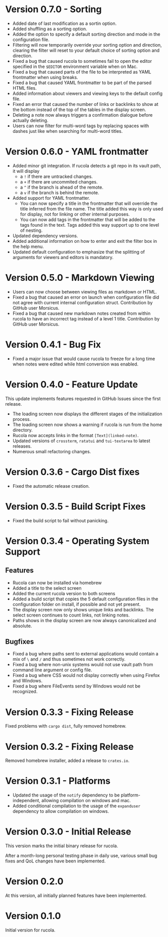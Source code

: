 # Version 0.7.0 - Sorting
 - Added date of last modification as a sortin option.
 - Added shuffling as a sorting option.
 - Added the option to specify a default sorting direction and mode in the configuration file.
 - Filtering will now temporarily override your sorting option and direction, clearing the filter will reset to your default choice of sorting option and direction.
 - Fixed a bug that caused rucola to sometimes fail to open the editor specified in the `$EDITOR` environment variable when on Mac.
 - Fixed a bug that caused parts of the file to be interpreted as YAML frontmatter when using breaks.
 - Fixed a bug that caused YAML frontmatter to be part of the parsed HTML files.
 - Added information about viewers and viewing keys to the default config file.
 - Fixed an error that caused the number of links or backlinks to show at the bottom instead of the top of the tables in the display screen.
 - Deleting a note now always triggers a confirmation dialogue before actually deleting.
 - Users can now filter for multi-word tags by replacing spaces with dashes just like when searching for multi-word titles.

# Version 0.6.0 - YAML frontmatter
 - Added minor git integration.
   If rucola detects a git repo in its vault path, it will display
     - a `!` if there are untracked changes.
     - a `+` if there are uncommited changes.
     - a `^` if the branch is ahead of the remote.
     - a `v` if the branch is behind the remote.
 - Added support for YAML frontmatter.
   - You can now specify a title in the frontmatter that will override the title inferred from the file name.
   The title added this way is only used for display, not for linking or other internal purposes.
   - You can now add tags in the frontmatter that will be added to the tags found in the text.
   Tags added this way support up to one level of nesting.
 - Updated dependency versions.
 - Added additional information on how to enter and exit the filter box in the help menu.
 - Updated default configuration to emphasize that the splitting of arguments for viewers and editors is mandatory.

# Version 0.5.0 - Markdown Viewing
 - Users can now choose between viewing files as markdown or HTML.
 - Fixed a bug that caused an error on launch when configuration file did not agree with current internal configuration struct. Contribution by GitHub user Morsicus.
 - Fixed a bug that caused new markdown notes created from within rucola to have an incorrect tag instead of a level 1 title. Contribution by GitHub user Morsicus.

# Version 0.4.1 - Bug Fix
 - Fixed a major issue that would cause rucola to freeze for a long time when notes were edited while html conversion was enabled.

# Version 0.4.0 - Feature Update
This update implements features requested in GitHub Issues since the first release.
 - The loading screen now displays the different stages of the initialization process.
 - The loading screen now shows a warning if rucola is run from the home directory.
 - Rucola now accepts links in the format `[Text](linked-note)`.
 - Updated versions of `crossterm`, `ratatui` and `tui-textarea` to latest releases.
 - Numerous small refactoring changes.

# Version 0.3.6 - Cargo Dist fixes
 - Fixed the automatic release creation.

# Version 0.3.5 - Build Script Fixes
 - Fixed the build script to fail without panicking.

# Version 0.3.4 - Operating System Support

## Features
 - Rucola can now be installed via homebrew
 - Added a title to the select screen
 - Added the current rucola version to both screens
 - Added a build script that copies the 5 default configuration files in the configuration folder on install, if possible and not yet present.
 - The display screen now only shows unique links and backlinks. The select screen continues to count links, not linking notes.
 - Paths shows in the display screen are now always canonicalized and absolute.

 ## Bugfixes
 - Fixed a bug where paths sent to external applications would contain a mix of `\` and `/` and thus sometimes not work correctly.
 - Fixed a bug where non-unix systems would not use vault path from command line argument or config file.
 - Fixed a bug where CSS would not display correctly when using Firefox and Windows.
 - Fixed a bug where FileEvents send by Windows would not be recognized.


# Version 0.3.3 - Fixing Release
Fixed problems with `cargo dist`, fully removed homebrew.

# Version 0.3.2 - Fixing Release
Removed homebrew installer, added a release to `crates.io`.

# Version 0.3.1 - Platforms
 - Updated the usage of the `notify` dependency to be platform-independent, allowing compilation on windows and mac.
 - Added conditional compilation to the usage of the `expanduser` dependency to allow compilation on windows.

# Version 0.3.0 - Initial Release
This version marks the initial binary release for rucola.

After a month-long personal testing phase in daily use, various small bug fixes and QoL changes have been implemented.

# Version 0.2.0
At this version, all initially planned features have been implemented.

# Version 0.1.0
Initial version for rucola.
